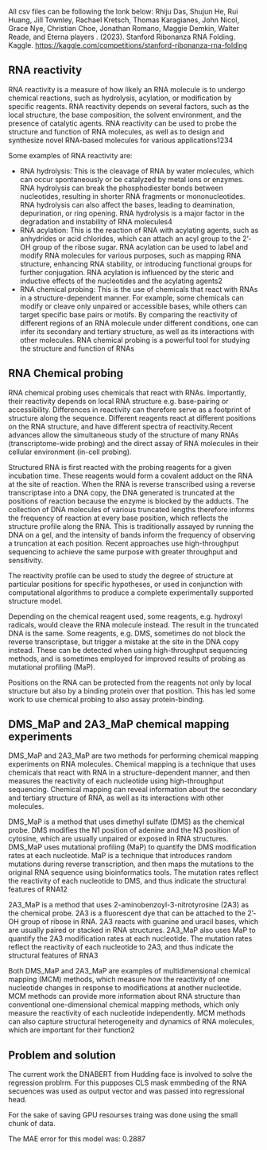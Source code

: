 All csv files can be following the lonk below: 
Rhiju Das, Shujun He, Rui Huang, Jill Townley, Rachael Kretsch, Thomas Karagianes, John Nicol, Grace Nye, Christian Choe, Jonathan Romano, Maggie Demkin, Walter Reade, and Eterna players . (2023). Stanford Ribonanza RNA Folding. Kaggle. https://kaggle.com/competitions/stanford-ribonanza-rna-folding

## RNA reactivity
RNA reactivity is a measure of how likely an RNA molecule is to undergo chemical reactions, such as hydrolysis, acylation, or modification by specific reagents. RNA reactivity depends on several factors, such as the local structure, the base composition, the solvent environment, and the presence of catalytic agents. RNA reactivity can be used to probe the structure and function of RNA molecules, as well as to design and synthesize novel RNA-based molecules for various applications1234

Some examples of RNA reactivity are:

- RNA hydrolysis: This is the cleavage of RNA by water molecules, which can occur spontaneously or be catalyzed by metal ions or enzymes. RNA hydrolysis can break the phosphodiester bonds between nucleotides, resulting in shorter RNA fragments or mononucleotides. RNA hydrolysis can also affect the bases, leading to deamination, depurination, or ring opening. RNA hydrolysis is a major factor in the degradation and instability of RNA molecules4
- RNA acylation: This is the reaction of RNA with acylating agents, such as anhydrides or acid chlorides, which can attach an acyl group to the 2’-OH group of the ribose sugar. RNA acylation can be used to label and modify RNA molecules for various purposes, such as mapping RNA structure, enhancing RNA stability, or introducing functional groups for further conjugation. RNA acylation is influenced by the steric and inductive effects of the nucleotides and the acylating agents2
- RNA chemical probing: This is the use of chemicals that react with RNAs in a structure-dependent manner. For example, some chemicals can modify or cleave only unpaired or accessible bases, while others can target specific base pairs or motifs. By comparing the reactivity of different regions of an RNA molecule under different conditions, one can infer its secondary and tertiary structure, as well as its interactions with other molecules. RNA chemical probing is a powerful tool for studying the structure and function of RNAs
## RNA Chemical probing

RNA chemical probing uses chemicals that react with RNAs. Importantly, their reactivity depends on local RNA structure e.g. base-pairing or accessibility. Differences in reactivity can therefore serve as a footprint of structure along the sequence. Different reagents react at different positions on the RNA structure, and have different spectra of reactivity.Recent advances allow the simultaneous study of the structure of many RNAs (transcriptome-wide probing) and the direct assay of RNA molecules in their cellular environment (in-cell probing).

Structured RNA is first reacted with the probing reagents for a given incubation time. These reagents would form a covalent adduct on the RNA at the site of reaction. When the RNA is reverse transcribed using a reverse transcriptase into a DNA copy, the DNA generated is truncated at the positions of reaction because the enzyme is blocked by the adducts. The collection of DNA molecules of various truncated lengths therefore informs the frequency of reaction at every base position, which reflects the structure profile along the RNA. This is traditionally assayed by running the DNA on a gel, and the intensity of bands inform the frequency of observing a truncation at each position. Recent approaches use high-throughput sequencing to achieve the same purpose with greater throughput and sensitivity.

The reactivity profile can be used to study the degree of structure at particular positions for specific hypotheses, or used in conjunction with computational algorithms to produce a complete experimentally supported structure model.

Depending on the chemical reagent used, some reagents, e.g. hydroxyl radicals, would cleave the RNA molecule instead. The result in the truncated DNA is the same. Some reagents, e.g. DMS, sometimes do not block the reverse transcriptase, but trigger a mistake at the site in the DNA copy instead. These can be detected when using high-throughput sequencing methods, and is sometimes employed for improved results of probing as mutational profiling (MaP).

Positions on the RNA can be protected from the reagents not only by local structure but also by a binding protein over that position. This has led some work to use chemical probing to also assay protein-binding.

## DMS_MaP and 2A3_MaP chemical mapping experiments

DMS_MaP and 2A3_MaP are two methods for performing chemical mapping experiments on RNA molecules. Chemical mapping is a technique that uses chemicals that react with RNA in a structure-dependent manner, and then measures the reactivity of each nucleotide using high-throughput sequencing. Chemical mapping can reveal information about the secondary and tertiary structure of RNA, as well as its interactions with other molecules.

DMS_MaP is a method that uses dimethyl sulfate (DMS) as the chemical probe. DMS modifies the N1 position of adenine and the N3 position of cytosine, which are usually unpaired or exposed in RNA structures. DMS_MaP uses mutational profiling (MaP) to quantify the DMS modification rates at each nucleotide. MaP is a technique that introduces random mutations during reverse transcription, and then maps the mutations to the original RNA sequence using bioinformatics tools. The mutation rates reflect the reactivity of each nucleotide to DMS, and thus indicate the structural features of RNA12

2A3_MaP is a method that uses 2-aminobenzoyl-3-nitrotyrosine (2A3) as the chemical probe. 2A3 is a fluorescent dye that can be attached to the 2’-OH group of ribose in RNA. 2A3 reacts with guanine and uracil bases, which are usually paired or stacked in RNA structures. 2A3_MaP also uses MaP to quantify the 2A3 modification rates at each nucleotide. The mutation rates reflect the reactivity of each nucleotide to 2A3, and thus indicate the structural features of RNA3

Both DMS_MaP and 2A3_MaP are examples of multidimensional chemical mapping (MCM) methods, which measure how the reactivity of one nucleotide changes in response to modifications at another nucleotide. MCM methods can provide more information about RNA structure than conventional one-dimensional chemical mapping methods, which only measure the reactivity of each nucleotide independently. MCM methods can also capture structural heterogeneity and dynamics of RNA molecules, which are important for their function2


## Problem and solution

The current work the DNABERT from Hudding face is involved to solve the regression problrm. For this pupposes CLS mask emmbeding of the RNA secuences was used as output vector and was passed into regressional head. 

For the sake of saving GPU resourses traing was done using the small chunk of data. 

The MAE error for  this model was: 0.2887
